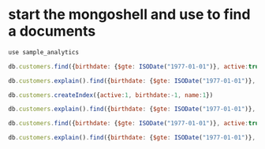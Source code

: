 
# start the mongoshell and use to find a documents

```javascript
use sample_analytics
```

```javascript
db.customers.find({birthdate: {$gte: ISODate("1977-01-01")}, active:true}).sort({birthdate:-1, name:1})
```

```javascript
db.customers.explain().find({birthdate: {$gte: ISODate("1977-01-01")}, active:true}).sort({birthdate:-1, name:1})
```

```javascript
db.customers.createIndex({active:1, birthdate:-1, name:1})
```

```javascript
db.customers.explain().find({birthdate: {$gte: ISODate("1977-01-01")}, active:true}).sort({birthdate:-1, name:1})
```

```javascript
db.customers.find({birthdate: {$gte: ISODate("1977-01-01")}, active:true}, {name:1, birthdate:1, _id:0}).sort({birthdate:-1, name:1})
```

```javascript
db.customers.explain().find({birthdate: {$gte: ISODate("1977-01-01")}, active:true}, {name:1, birthdate:1, _id:0}).sort({birthdate:-1, name:1})
```
